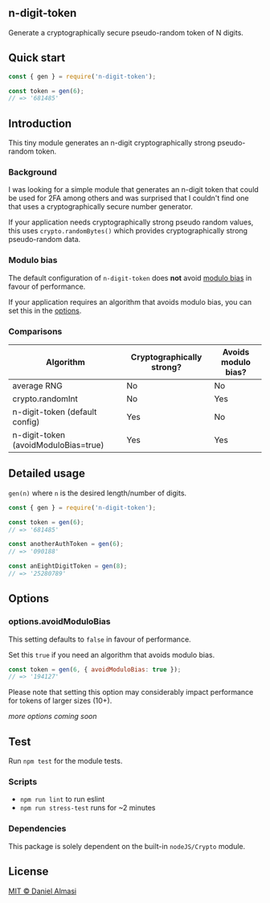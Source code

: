 ## n-digit-token

Generate a cryptographically secure pseudo-random token of N digits.

## Quick start

``` javascript
const { gen } = require('n-digit-token');

const token = gen(6);
// => '681485'
```

## Introduction

This tiny module generates an n-digit cryptographically strong pseudo-random token.

### Background

I was looking for a simple module that generates an n-digit token that could be used for 2FA among others and was surprised that I couldn't find one that uses a cryptographically secure number generator.

If your application needs cryptographically strong pseudo random values, this uses `crypto.randomBytes()` which provides cryptographically strong pseudo-random data.

### Modulo bias

The default configuration of `n-digit-token` does __not__ avoid [modulo bias](https://en.wikipedia.org/wiki/Fisher%E2%80%93Yates_shuffle#Modulo_bias) in favour of performance.

If your application requires an algorithm that avoids modulo bias, you can set this in the [options](#options).

### Comparisons

| Algorithm                            	| Cryptographically strong? 	| Avoids modulo bias? 	|
|--------------------------------------	|---------------------------	|---------------------	|
| average RNG                          	| No                        	| No                  	|
| crypto.randomInt                     	| No                        	| Yes                 	|
| n-digit-token (default config)       	| Yes                       	| No                  	|
| n-digit-token (avoidModuloBias=true) 	| Yes                       	| Yes                 	|

## Detailed usage

`gen(n)` where `n` is the desired length/number of digits.

``` javascript
const { gen } = require('n-digit-token');

const token = gen(6);
// => '681485'

const anotherAuthToken = gen(6);
// => '090188'

const anEightDigitToken = gen(8);
// => '25280789'
```

## Options

### options.avoidModuloBias

This setting defaults to `false` in favour of performance.

Set this `true` if you need an algorithm that avoids modulo bias.

``` javascript
const token = gen(6, { avoidModuloBias: true });
// => '194127'
```

Please note that setting this option may considerably impact performance for tokens of larger sizes (10+).

_more options coming soon_

## Test

Run `npm test` for the module tests.

### Scripts

- `npm run lint` to run eslint
- `npm run stress-test` runs for ~2 minutes

### Dependencies

This package is solely dependent on the built-in `nodeJS/Crypto` module.

## License

[MIT © Daniel Almasi](https://github.com/almasen/n-digit-token/blob/master/LICENSE)
